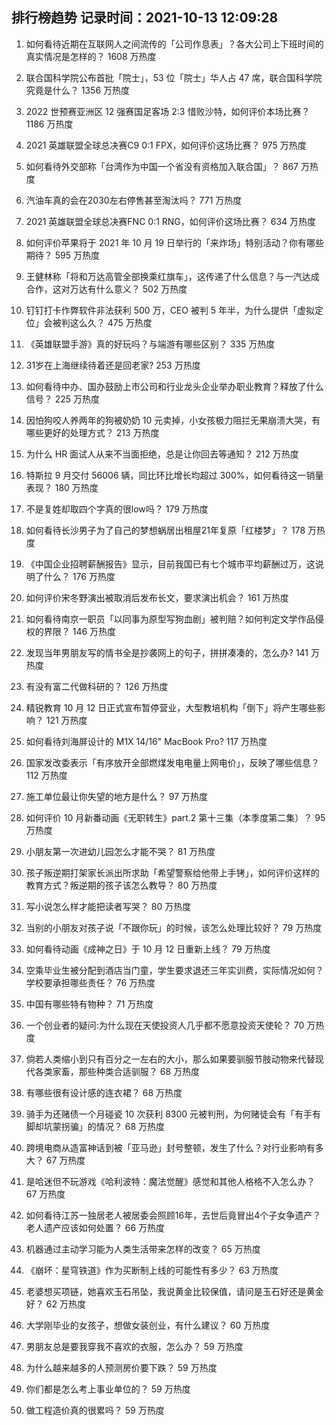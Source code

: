 
## 排行榜趋势 记录时间：2021-10-13 12:09:28
  
  1. 如何看待近期在互联网人之间流传的「公司作息表」？各大公司上下班时间的真实情况是怎样的？ 1608 万热度
    
  2. 联合国科学院公布首批「院士」，53 位「院士」华人占 47 席，联合国科学院究竟是什么？ 1356 万热度
    
  3. 2022 世预赛亚洲区 12 强赛国足客场 2:3 惜败沙特，如何评价本场比赛？ 1186 万热度
    
  4. 2021 英雄联盟全球总决赛C9 0:1 FPX，如何评价这场比赛？ 975 万热度
    
  5. 如何看待外交部称「台湾作为中国一个省没有资格加入联合国」？ 867 万热度
    
  6. 汽油车真的会在2030左右停售甚至淘汰吗？ 771 万热度
    
  7. 2021 英雄联盟全球总决赛FNC 0:1 RNG，如何评价这场比赛？ 634 万热度
    
  8. 如何评价苹果将于 2021 年 10 月 19 日举行的「来炸场」特别活动？你有哪些期待？ 595 万热度
    
  9. 王健林称「将和万达高管全部换乘红旗车」，这传递了什么信息？与一汽达成合作，这对万达有什么意义？ 502 万热度
    
  10. 钉钉打卡作弊软件非法获利 500 万，CEO 被判 5 年半，为什么提供「虚拟定位」会被判这么久？ 475 万热度
    
  11. 《英雄联盟手游》真的好玩吗？与端游有哪些区别？ 335 万热度
    
  12. 31岁在上海继续待着还是回老家? 253 万热度
    
  13. 如何看待中办、国办鼓励上市公司和行业龙头企业举办职业教育？释放了什么信号？ 225 万热度
    
  14. 因怕狗咬人养两年的狗被奶奶 10 元卖掉，小女孩极力阻拦无果崩溃大哭，有哪些更好的处理方式？ 213 万热度
    
  15. 为什么 HR 面试人从来不当面拒绝，总是让你回去等通知？ 212 万热度
    
  16. 特斯拉 9 月交付 56006 辆，同比环比增长均超过 300%，如何看待这一销量表现？ 180 万热度
    
  17. 不是复姓却取四个字真的很low吗？ 179 万热度
    
  18. 如何看待长沙男子为了自己的梦想蜗居出租屋21年复原「红楼梦」？ 178 万热度
    
  19. 《中国企业招聘薪酬报告》显示，目前我国已有七个城市平均薪酬过万，这说明了什么？ 176 万热度
    
  20. 如何评价宋冬野演出被取消后发布长文，要求演出机会？ 161 万热度
    
  21. 如何看待南京一职员「以同事为原型写狗血剧」被判赔？如何判定文学作品侵权的界限？ 146 万热度
    
  22. 发现当年男朋友写的情书全是抄袭网上的句子，拼拼凑凑的，怎么办? 141 万热度
    
  23. 有没有富二代做科研的？ 126 万热度
    
  24. 精锐教育 10 月 12 日正式宣布暂停营业，大型教培机构「倒下」将产生哪些影响？ 121 万热度
    
  25. 如何看待刘海屏设计的 M1X 14/16" MacBook Pro? 117 万热度
    
  26. 国家发改委表示「有序放开全部燃煤发电电量上网电价」，反映了哪些信息？ 112 万热度
    
  27. 施工单位最让你失望的地方是什么？ 97 万热度
    
  28. 如何评价 10 月新番动画《无职转生》part.2 第十三集（本季度第二集）？ 95 万热度
    
  29. 小朋友第一次进幼儿园怎么才能不哭？ 81 万热度
    
  30. 孩子叛逆期打架家长派出所求助「希望警察给他带上手铐」，如何评价这样的教育方式？叛逆期的孩子该怎么教导？ 80 万热度
    
  31. 写小说怎么样才能把读者写哭？ 80 万热度
    
  32. 当别的小朋友对孩子说「不跟你玩」的时候，该怎么处理比较好？ 79 万热度
    
  33. 如何看待动画《成神之日》于 10 月 12 日重新上线？ 79 万热度
    
  34. 空乘毕业生被分配到酒店当门童，学生要求退还三年实训费，实际情况如何？学校要承担哪些责任？ 76 万热度
    
  35. 中国有哪些特有物种？ 71 万热度
    
  36. 一个创业者的疑问:为什么现在天使投资人几乎都不愿意投资天使轮？ 70 万热度
    
  37. 倘若人类缩小到只有百分之一左右的大小，那么如果要驯服节肢动物来代替现代各类家畜，那些种类合适驯服？ 68 万热度
    
  38. 有哪些很有设计感的连衣裙？ 68 万热度
    
  39. 骑手为还赌债一个月碰瓷 10 次获利 8300 元被判刑，为何赌徒会有「有手有脚却坑蒙拐骗」的情况？ 68 万热度
    
  40. 跨境电商从造富神话到被「亚马逊」封号整顿，发生了什么？对行业影响有多大？ 67 万热度
    
  41. 是哈迷但不玩游戏《哈利波特：魔法觉醒》感觉和其他人格格不入怎么办？ 67 万热度
    
  42. 如何看待江苏一独居老人被居委会照顾16年，去世后竟冒出4个子女争遗产？老人遗产应该如何处置？ 66 万热度
    
  43. 机器通过主动学习能为人类生活带来怎样的改变？ 65 万热度
    
  44. 《崩坏：星穹铁道》作为买断制上线的可能性有多少？ 63 万热度
    
  45. 老婆想买项链，她喜欢玉石吊坠，我说黄金比较保值，请问是玉石好还是黄金好？ 62 万热度
    
  46. 大学刚毕业的女孩子，想做女装创业，有什么建议？ 60 万热度
    
  47. 男朋友总是要我穿我不喜欢的衣服，怎么办？ 59 万热度
    
  48. 为什么越来越多的人预测房价要下跌？ 59 万热度
    
  49. 你们都是怎么考上事业单位的？ 59 万热度
    
  50. 做工程造价真的很累吗？ 59 万热度
    